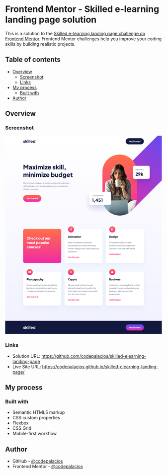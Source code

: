 # Frontend Mentor - Skilled e-learning landing page solution

This is a solution to the [Skilled e-learning landing page challenge on Frontend Mentor](https://www.frontendmentor.io/challenges/skilled-elearning-landing-page-S1ObDrZ8q). Frontend Mentor challenges help you improve your coding skills by building realistic projects.

## Table of contents

- [Overview](#overview)
  - [Screenshot](#screenshot)
  - [Links](#links)
- [My process](#my-process)
  - [Built with](#built-with)
- [Author](#author)

## Overview

### Screenshot

![](./assets/imgs/Screenshot.png)

### Links

- Solution URL: <https://github.com/codepalacios/skilled-elearning-landing-page>
- Live Site URL: <https://codepalacios.github.io/skilled-elearning-landing-page/>

## My process

### Built with

- Semantic HTML5 markup
- CSS custom properties
- Flexbox
- CSS Grid
- Mobile-first workflow

## Author

- GitHub - [@codepalacios](https://github.com/codepalacios)
- Frontend Mentor - [@codepalacios](https://www.frontendmentor.io/profile/codepalacios)
